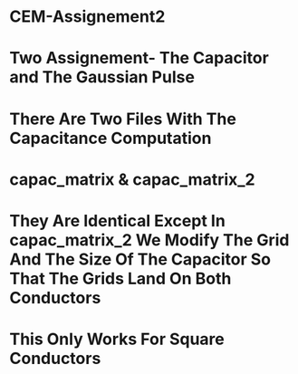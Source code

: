 # CEM-Assignement2
# Two Assignement- The Capacitor and The Gaussian Pulse
# There Are Two Files With The Capacitance Computation
# capac_matrix & capac_matrix_2
# They Are Identical Except In capac_matrix_2 We Modify The Grid And The Size Of The Capacitor So That The Grids Land On Both Conductors
# This Only Works For Square Conductors
